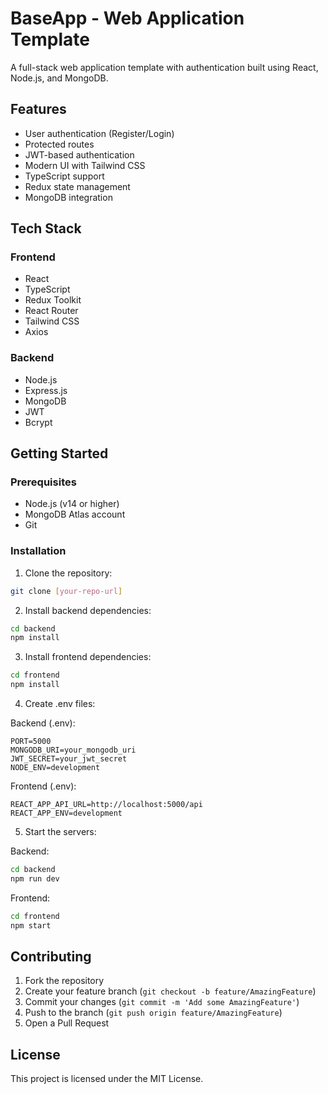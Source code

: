 # BaseApp - Web Application Template

A full-stack web application template with authentication built using React, Node.js, and MongoDB.

## Features

- User authentication (Register/Login)
- Protected routes
- JWT-based authentication
- Modern UI with Tailwind CSS
- TypeScript support
- Redux state management
- MongoDB integration

## Tech Stack

### Frontend
- React
- TypeScript
- Redux Toolkit
- React Router
- Tailwind CSS
- Axios

### Backend
- Node.js
- Express.js
- MongoDB
- JWT
- Bcrypt

## Getting Started

### Prerequisites
- Node.js (v14 or higher)
- MongoDB Atlas account
- Git

### Installation

1. Clone the repository:
```bash
git clone [your-repo-url]
```

2. Install backend dependencies:
```bash
cd backend
npm install
```

3. Install frontend dependencies:
```bash
cd frontend
npm install
```

4. Create .env files:

Backend (.env):
```
PORT=5000
MONGODB_URI=your_mongodb_uri
JWT_SECRET=your_jwt_secret
NODE_ENV=development
```

Frontend (.env):
```
REACT_APP_API_URL=http://localhost:5000/api
REACT_APP_ENV=development
```

5. Start the servers:

Backend:
```bash
cd backend
npm run dev
```

Frontend:
```bash
cd frontend
npm start
```

## Contributing

1. Fork the repository
2. Create your feature branch (`git checkout -b feature/AmazingFeature`)
3. Commit your changes (`git commit -m 'Add some AmazingFeature'`)
4. Push to the branch (`git push origin feature/AmazingFeature`)
5. Open a Pull Request

## License

This project is licensed under the MIT License.
